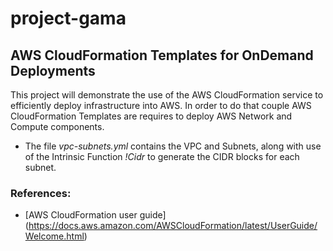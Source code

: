 # project-gama
## AWS CloudFormation Templates for OnDemand Deployments

This project will demonstrate the use of the AWS CloudFormation service to efficiently deploy infrastructure into AWS. In order to do that couple AWS CloudFormation Templates are requires to deploy AWS Network and Compute components.

- The file <i>vpc-subnets.yml</i> contains the VPC and Subnets, along with use of the Intrinsic Function <i>!Cidr</i> to generate the CIDR blocks for each subnet.


### References:
  - [AWS CloudFormation user guide] (https://docs.aws.amazon.com/AWSCloudFormation/latest/UserGuide/Welcome.html)
